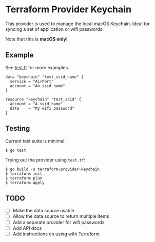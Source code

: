 # Terraform Provider Keychain

This provider is used to manage the local macOS Keychain. Ideal for syncing a set of application or wifi passwords.

Note that this is **macOS only**!


## Example

See [test.tf](./test.tf) for more examples.

```hcl
data "keychain" "test_ssid_name" {
  service = "AirPort"
  account = "An ssid name"
}

resource "keychain" "test_ssid" {
  account = "A ssid name"
  data    = "My wifi password"
}
```


## Testing

Current test suite is minimal:

```
$ go test
```

Trying out the provider using `test.tf`:

```
$ go build -o terraform-provider-keychain
$ terraform init
$ terraform plan
$ terraform apply
```


## TODO

- [ ] Make the data source usable
- [ ] Allow the data source to return multiple items
- [ ] Add a separate provider for wifi passwords
- [ ] Add API docs
- [ ] Add instructions on using with Terraform
